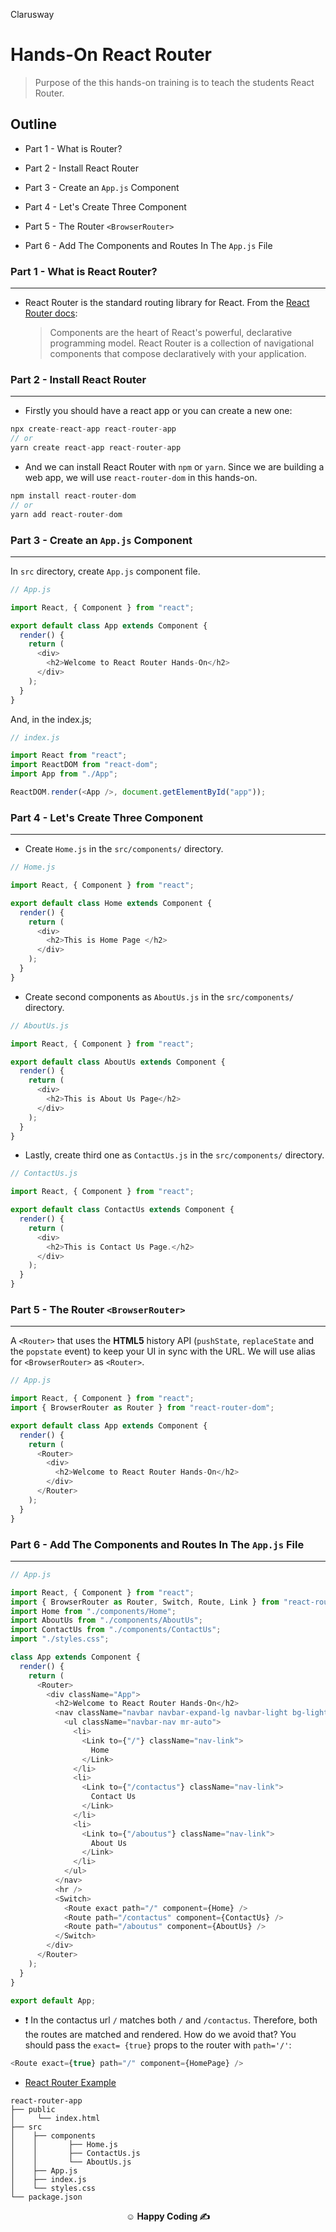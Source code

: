 <p >Clarusway<img align="right"
  src="https://secure.meetupstatic.com/photos/event/3/1/b/9/600_488352729.jpeg"  width="15px"></p>

# Hands-On React Router

> Purpose of the this hands-on training is to teach the students React Router.

## Outline

- Part 1 - What is Router?

- Part 2 - Install React Router

- Part 3 - Create an `App.js` Component

- Part 4 - Let's Create Three Component

- Part 5 - The Router `<BrowserRouter>`

- Part 6 - Add The Components and Routes In The `App.js` File

### Part 1 - What is React Router?

---

- React Router is the standard routing library for React. From the <a href="https://reactrouter.com/">React Router docs</a>:
  > Components are the heart of React's powerful, declarative programming model. React Router is a collection of navigational components that compose declaratively with your application.

### Part 2 - Install React Router

---

- Firstly you should have a react app or you can create a new one:

```js
npx create-react-app react-router-app
// or
yarn create react-app react-router-app
```

- And we can install React Router with `npm` or `yarn`. Since we are building a web app, we will use `react-router-dom` in this hands-on.

```js
npm install react-router-dom
// or
yarn add react-router-dom
```

### Part 3 - Create an `App.js` Component

---

In `src` directory, create `App.js` component file.

```js
// App.js

import React, { Component } from "react";

export default class App extends Component {
  render() {
    return (
      <div>
        <h2>Welcome to React Router Hands-On</h2>
      </div>
    );
  }
}
```

And, in the index.js;

```js
// index.js

import React from "react";
import ReactDOM from "react-dom";
import App from "./App";

ReactDOM.render(<App />, document.getElementById("app"));
```

### Part 4 - Let's Create Three Component

---

- Create `Home.js` in the `src/components/` directory.

```js
// Home.js

import React, { Component } from "react";

export default class Home extends Component {
  render() {
    return (
      <div>
        <h2>This is Home Page </h2>
      </div>
    );
  }
}
```

- Create second components as `AboutUs.js` in the `src/components/` directory.

```js
// AboutUs.js

import React, { Component } from "react";

export default class AboutUs extends Component {
  render() {
    return (
      <div>
        <h2>This is About Us Page</h2>
      </div>
    );
  }
}
```

- Lastly, create third one as `ContactUs.js` in the `src/components/` directory.

```js
// ContactUs.js

import React, { Component } from "react";

export default class ContactUs extends Component {
  render() {
    return (
      <div>
        <h2>This is Contact Us Page.</h2>
      </div>
    );
  }
}
```

### Part 5 - The Router `<BrowserRouter>`

---

A `<Router>` that uses the **HTML5** history API (`pushState`, `replaceState` and the `popstate` event) to keep your UI in sync with the URL. We will use alias for `<BrowserRouter>` as `<Router>`.

```js
// App.js

import React, { Component } from "react";
import { BrowserRouter as Router } from "react-router-dom";

export default class App extends Component {
  render() {
    return (
      <Router>
        <div>
          <h2>Welcome to React Router Hands-On</h2>
        </div>
      </Router>
    );
  }
}
```

### Part 6 - Add The Components and Routes In The `App.js` File

---

```js
// App.js

import React, { Component } from "react";
import { BrowserRouter as Router, Switch, Route, Link } from "react-router-dom";
import Home from "./components/Home";
import AboutUs from "./components/AboutUs";
import ContactUs from "./components/ContactUs";
import "./styles.css";

class App extends Component {
  render() {
    return (
      <Router>
        <div className="App">
          <h2>Welcome to React Router Hands-On</h2>
          <nav className="navbar navbar-expand-lg navbar-light bg-light">
            <ul className="navbar-nav mr-auto">
              <li>
                <Link to={"/"} className="nav-link">
                  Home
                </Link>
              </li>
              <li>
                <Link to={"/contactus"} className="nav-link">
                  Contact Us
                </Link>
              </li>
              <li>
                <Link to={"/aboutus"} className="nav-link">
                  About Us
                </Link>
              </li>
            </ul>
          </nav>
          <hr />
          <Switch>
            <Route exact path="/" component={Home} />
            <Route path="/contactus" component={ContactUs} />
            <Route path="/aboutus" component={AboutUs} />
          </Switch>
        </div>
      </Router>
    );
  }
}

export default App;
```

- &#10071; In the contactus url `/` matches both `/` and `/contactus`. Therefore, both the routes are matched and rendered. How do we avoid that? You should pass the `exact= {true}` props to the router with `path='/'`:

```js
<Route exact={true} path="/" component={HomePage} />
```

- <a href="https://codesandbox.io/s/react-router-app-88izz?file=/src/App.js">React Router Example</a>

```
react-router-app
├── public
│     └── index.html
├── src
│    ├── components
│    │       ├── Home.js
│    │       ├── ContactUs.js
│    │       └── AboutUs.js
│    ├── App.js
│    ├── index.js
│    └── styles.css
└── package.json
```

**<p align="center">&#9786; Happy Coding &#9997;</p>**
